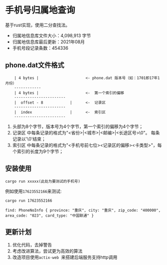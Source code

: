 # 手机号归属地查询
基于rust实现，使用二分查找法。

- 归属地信息库文件大小：4,098,913 字节
- 归属地信息库最后更新：2021年08月
- 手机号段记录条数：454336

## phone.dat文件格式
```
    | 4 bytes |                     <- phone.dat 版本号（如：1701即17年1月份）
    ------------
    | 4 bytes |                     <-  第一个索引的偏移
    -----------------------
    |  offset - 8            |      <-  记录区
    -----------------------
    |  index                 |      <-  索引区
    -----------------------
```
1. 头部为8个字节，版本号为4个字节，第一个索引的偏移为4个字节；
2. 记录区 中每条记录的格式为"<省份>|<城市>|<邮编>|<长途区号>\0"。 每条记录以'\0'结束；
3. 索引区 中每条记录的格式为"<手机号前七位><记录区的偏移><卡类型>"，每个索引的长度为9个字节；

## 安装使用
`cargo run xxxxx(此处为要测试的手机号)` 

例如使用`17623552166`来测试:

```shell
cargo run 17623552166

find: PhoneNoInfo { province: "重庆", city: "重庆", zip_code: "400000", area_code: "023", card_type: "中国联通" }
```

## 更新计划
1. 优化代码，去掉警告
2. 考虑改进算法，尝试更为高效的算法
3. 改造项目使用`actix-web `来搭建后端服务支持http调用
